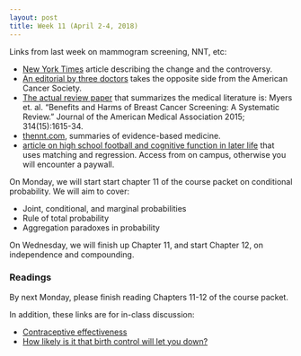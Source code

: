 ```yaml
---
layout: post
title: Week 11 (April 2-4, 2018)
---
```


Links from last week on mammogram screening, NNT, etc: 
- [New York Times](https://www.nytimes.com/2015/10/21/health/breast-cancer-screening-guidelines.html) article describing the change and the controversy.    
- [An editorial by three doctors](https://www.nytimes.com/2015/10/29/opinion/why-the-annual-mammogram-matters.html) takes the opposite side from the American Cancer Society.  
- [The actual review paper](https://www.ncbi.nlm.nih.gov/pubmed/26501537) that summarizes the medical literature is: Myers et. al. “Benefits and Harms of Breast Cancer Screening: A Systematic Review.” Journal of the American Medical Association 2015; 314(15):1615-34.  
- [thennt.com](http://www.thennt.com/), summaries of evidence-based medicine.  
- [article on high school football and cognitive function in later life](https://jamanetwork.com/journals/jamaneurology/article-abstract/2635831?redirect=true) that uses matching and regression.  Access from on campus, otherwise you will encounter a paywall.  

On Monday, we will start start chapter 11 of the course packet on conditional probability.  We will aim to cover:  
-  Joint, conditional, and marginal probabilities  
-  Rule of total probability   
-  Aggregation paradoxes in probability   

On Wednesday, we will finish up Chapter 11, and start Chapter 12, on independence and compounding. 

### Readings

By next Monday, please finish reading Chapters 11-12 of the course packet.

In addition, these links are for in-class discussion: 
- [Contraceptive effectiveness](https://www.cdc.gov/reproductivehealth/contraception/mmwr/mec/intro.html#Figure)   
- [How likely is it that birth control will let you down?](https://www.nytimes.com/interactive/2014/09/14/sunday-review/unplanned-pregnancies.html)  






